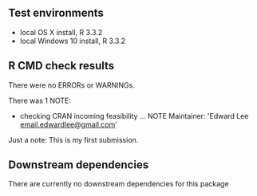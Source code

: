 ## Test environments
* local OS X install, R 3.3.2
* local Windows 10 install, R 3.3.2

## R CMD check results
There were no ERRORs or WARNINGs.

There was 1 NOTE:
* checking CRAN incoming feasibility ... NOTE
Maintainer: 'Edward Lee <email.edwardlee@gmail.com>'

Just a note: This is my first submission.

## Downstream dependencies
There are currently no downstream dependencies for this package
